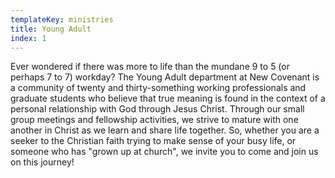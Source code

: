 ```yaml
---
templateKey: ministries
title: Young Adult
index: 1
---
```

Ever wondered if there was more to life than the mundane 9 to 5 (or perhaps 7 to 7) workday? The Young Adult department at New Covenant is a community of twenty and thirty-something working professionals and graduate students who believe that true meaning is found in the context of a personal relationship with God through Jesus Christ. Through our small group meetings and fellowship activities, we strive to mature with one another in Christ as we learn and share life together. So, whether you are a seeker to the Christian faith trying to make sense of your busy life, or someone who has "grown up at church", we invite you to come and join us on this journey!